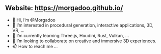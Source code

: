 ## Website: https://morgadoo.github.io/

- 👋 Hi, I’m @Morgadoo
- 👀 I’m interested in procedural generation, interactive applications, 3D, VR, ...
- 🌱 I’m currently learning Three.js, Houdini, Rust, Vulkan, ...
- 💞️ I’m looking to collaborate on creative and immersive 3D experiences.
- 📫 How to reach me ...

<!---
Morgadoo/Morgadoo is a ✨ special ✨ repository because its `README.md` (this file) appears on your GitHub profile.
You can click the Preview link to take a look at your changes.
--->
